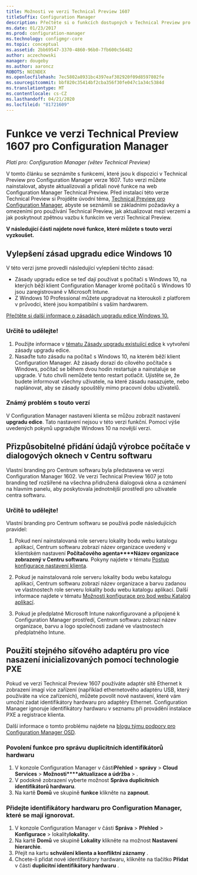 ```yaml
---
title: Možnosti ve verzi Technical Preview 1607
titleSuffix: Configuration Manager
description: Přečtěte si o funkcích dostupných v Technical Preview pro Configuration Manager verze 1607.
ms.date: 01/23/2017
ms.prod: configuration-manager
ms.technology: configmgr-core
ms.topic: conceptual
ms.assetid: 2bb69547-3370-4860-96b0-7fb600c56482
author: aczechowski
manager: dougeby
ms.author: aaroncz
ROBOTS: NOINDEX
ms.openlocfilehash: 7ec5802a8931bc4397eaf302920f09d8597802fe
ms.sourcegitcommit: bbf820c35414bf2cba356f30fe047c1a34c5384d
ms.translationtype: MT
ms.contentlocale: cs-CZ
ms.lasthandoff: 04/21/2020
ms.locfileid: "81721609"
---
```

# <a name="capabilities-in-technical-preview-1607-for-configuration-manager"></a>Funkce ve verzi Technical Preview 1607 pro Configuration Manager

*Platí pro: Configuration Manager (větev Technical Preview)*

V tomto článku se seznámíte s funkcemi, které jsou k dispozici v Technical Preview pro Configuration Manager verze 1607. Tuto verzi můžete nainstalovat, abyste aktualizovali a přidali nové funkce na web Configuration Manager Technical Preview.      Před instalací této verze Technical Preview si Projděte úvodní téma, [Technical Preview pro Configuration Manager](../../core/get-started/technical-preview.md), abyste se seznámili se základními požadavky a omezeními pro používání Technical Preview, jak aktualizovat mezi verzemi a jak poskytnout zpětnou vazbu k funkcím ve verzi Technical Preview.    


**V následující části najdete nové funkce, které můžete s touto verzí vyzkoušet.**  

## <a name="improvements-to-the-windows-10-edition-upgrade-policy"></a><a name="dmp_edition"></a>Vylepšení zásad upgradu edice Windows 10

V této verzi jsme provedli následující vylepšení těchto zásad:

* Zásady upgradu edice se teď dají používat s počítači s Windows 10, na kterých běží klient Configuration Manager kromě počítačů s Windows 10 jsou zaregistrované v Microsoft Intune.
* Z Windows 10 Professional můžete upgradovat na kteroukoli z platforem v průvodci, které jsou kompatibilní s vaším hardwarem.

[Přečtěte si další informace o zásadách upgradu edice Windows 10.](../../compliance/deploy-use/upgrade-windows-version.md)

### <a name="try-it-out"></a>Určitě to udělejte!

1. Použijte informace v [tématu Zásady upgradu existující edice](../../compliance/deploy-use/upgrade-windows-version.md) k vytvoření zásady upgradu edice.
2. Nasaďte tuto zásadu na počítač s Windows 10, na kterém běží klient Configuration Manager.
Až zásady dorazí do cílového počítače s Windows, počítač se během dvou hodin restartuje a nainstaluje se upgrade. V tuto chvíli nemůžete tento restart potlačit. Ujistěte se, že budete informovat všechny uživatele, na které zásadu nasazujete, nebo naplánovat, aby se zásady spouštěly mimo pracovní dobu uživatelů.

### <a name="known-issue-with-this-release"></a>Známý problém s touto verzí
V Configuration Manager nastavení klienta se můžou zobrazit nastavení **upgradu edice**. Tato nastavení nejsou v této verzi funkční. Pomocí výše uvedených pokynů upgradujte Windows 10 na novější verzi.

## <a name="customizable-branding-for-software-center-dialogs"></a>Přizpůsobitelné přidání údajů výrobce počítače v dialogových oknech v Centru softwaru

Vlastní branding pro Centrum softwaru byla představena ve verzi Configuration Manager 1602. Ve verzi Technical Preview 1607 je toto branding teď rozšířené na všechna přidružená dialogová okna a oznámení na hlavním panelu, aby poskytovala jednotnější prostředí pro uživatele centra softwaru.

### <a name="try-it-out"></a>Určitě to udělejte!

Vlastní branding pro Centrum softwaru se používá podle následujících pravidel:

1. Pokud není nainstalovaná role serveru lokality bodu webu katalogu aplikací, Centrum softwaru zobrazí název organizace uvedený v klientském nastavení **Počítačového agenta****Název organizace zobrazený v Centru softwaru**. Pokyny najdete v tématu [Postup konfigurace nastavení klienta](../../core/clients/deploy/configure-client-settings.md).

2. Pokud je nainstalovaná role serveru lokality bodu webu katalogu aplikací, Centrum softwaru zobrazí název organizace a barvu zadanou ve vlastnostech role serveru lokality bodu webu katalogu aplikací. Další informace najdete v tématu [Možnosti konfigurace pro bod webu Katalog aplikací](../../core/servers/deploy/configure/configuration-options-for-site-system-roles.md#BKMK_ApplicationCatalog_Website).

3. Pokud je předplatné Microsoft Intune nakonfigurované a připojené k Configuration Manager prostředí, Centrum softwaru zobrazí název organizace, barvu a logo společnosti zadané ve vlastnostech předplatného Intune.

## <a name="use-the-same-network-adapter-for-multiple-pxe-initiated-deployments"></a>Použití stejného síťového adaptéru pro více nasazení inicializovaných pomocí technologie PXE
Pokud ve verzi Technical Preview 1607 používáte adaptér sítě Ethernet k zobrazení imagí více zařízení (například ethernetového adaptéru USB, který používáte na více zařízeních), můžete povolit nové nastavení, které vám umožní zadat identifikátory hardwaru pro adaptéry Ethernet. Configuration Manager ignoruje identifikátory hardwaru v seznamu při provádění instalace PXE a registrace klienta.

Další informace o tomto problému najdete na [blogu týmu podpory pro Configuration Manager OSD](https://blogs.technet.microsoft.com/system_center_configuration_manager_operating_system_deployment_support_blog/2015/08/27/reusing-the-same-nic-for-multiple-pxe-initiated-deployments-in-system-center-configuration-manger-osd/).  

### <a name="enable-the-feature-to-manage-duplicate-hardware-identifiers"></a>Povolení funkce pro správu duplicitních identifikátorů hardwaru  
1. V konzole Configuration Manager v části**Přehled** >  **správy** > **Cloud Services** > **Možnosti****aktualizace a údržba** > .
2. V podokně zobrazení vyberte možnost **Správa duplicitních identifikátorů hardwaru**.
3. Na kartě **Domů** ve skupině **funkce** klikněte na **zapnout**.

### <a name="add-hardware-identifiers-for-configuration-manager-to-ignore"></a>Přidejte identifikátory hardwaru pro Configuration Manager, které se mají ignorovat.  
1. V konzole Configuration Manager v části **Správa** > **Přehled** > **Konfigurace** > lokality**lokality.**
2. Na kartě **Domů** ve skupině **Lokality** klikněte na možnost **Nastavení hierarchie**.
3. Přejít na kartu **schválení klienta a konfliktní záznamy** .
4. Chcete-li přidat nové identifikátory hardwaru, klikněte na tlačítko **Přidat** v části **duplicitní identifikátory hardwaru** .
